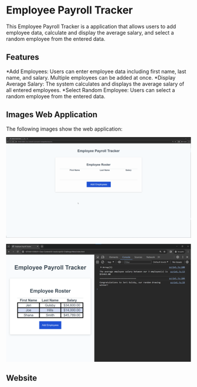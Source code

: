 # Employee Payroll Tracker

This Employee Payroll Tracker is a application that allows users to add employee data, calculate and display the average salary, and select a random employee from the entered data.

## Features

*Add Employees: Users can enter employee data including first name, last name, and salary. Multiple employees can be added at once.
*Display Average Salary: The system calculates and displays the average salary of all entered employees.
*Select Random Employee: Users can select a random employee from the entered data.

## Images Web Application

The following images show the web application:

![Employee payroll tracker.](./Assets/03-javascript-homework-demo.gif)

![Employee information in the console](./Assets/03-javascript-homework-console-demo.png)


## Website
